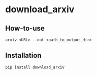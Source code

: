 # download_arxiv

## How-to-use

`arxiv <URL> --out <path_to_output_dir>`

## Installation

`pip install download_arxiv`
